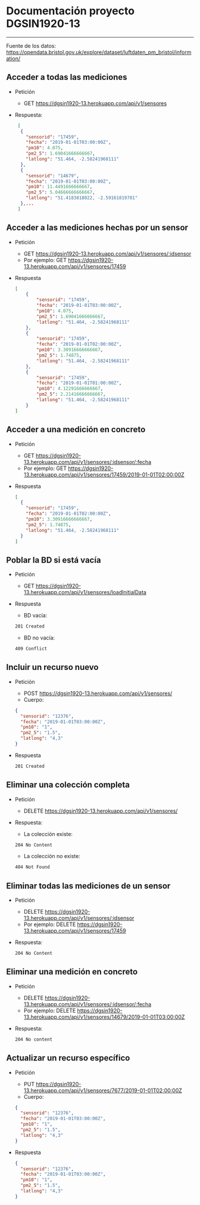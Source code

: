 # Documentación proyecto DGSIN1920-13

-----------
Fuente de los datos: <https://opendata.bristol.gov.uk/explore/dataset/luftdaten_pm_bristol/information/>

## Acceder a todas las mediciones

* Petición
  * GET  <https://dgsin1920-13.herokuapp.com/api/v1/sensores>
* Respuesta:
  
  ```json
   [
    {
      "sensorid": "17459",
      "fecha": "2019-01-01T03:00:00Z",
      "pm10": 4.075,
      "pm2_5": 1.69041666666667,
      "latlong": "51.464, -2.58241968111"
    },
    {
      "sensorid": "14679",
      "fecha": "2019-01-01T03:00:00Z",
      "pm10": 11.4491666666667,
      "pm2_5": 5.04666666666667,
      "latlong": "51.4183818022, -2.59161819781"
    },...
   ]
  ```
  
## Acceder a las mediciones hechas por un sensor

* Petición
  * GET <https://dgsin1920-13.herokuapp.com/api/v1/sensores/:idsensor>
  * Por ejemplo: GET <https://dgsin1920-13.herokuapp.com/api/v1/sensores/17459>
* Respuesta

  ```json
  [
      {
          "sensorid": "17459",
          "fecha": "2019-01-01T03:00:00Z",
          "pm10": 4.075,
          "pm2_5": 1.69041666666667,
          "latlong": "51.464, -2.58241968111"
      },
      {
          "sensorid": "17459",
          "fecha": "2019-01-01T02:00:00Z",
          "pm10": 3.30916666666667,
          "pm2_5": 1.74875,
          "latlong": "51.464, -2.58241968111"
      },
      {
          "sensorid": "17459",
          "fecha": "2019-01-01T01:00:00Z",
          "pm10": 4.12291666666667,
          "pm2_5": 2.21416666666667,
          "latlong": "51.464, -2.58241968111"
      }
  ]
  ```

## Acceder a una medición en concreto

* Petición
  * GET <https://dgsin1920-13.herokuapp.com/api/v1/sensores/:idsensor/:fecha>
  * Por ejemplo: GET <https://dgsin1920-13.herokuapp.com/api/v1/sensores/17459/2019-01-01T02:00:00Z>
* Respuesta

  ```json
  [
    {
      "sensorid": "17459",
      "fecha": "2019-01-01T02:00:00Z",
      "pm10": 3.30916666666667,
      "pm2_5": 1.74875,
      "latlong": "51.464, -2.58241968111"
    }
  ]
  ```

## Poblar la BD si está vacía

* Petición
  * GET <https://dgsin1920-13.herokuapp.com/api/v1/sensores/loadInitialData>
* Respuesta
  * BD vacía:

  ```html
  201 Created
  ```

  * BD no vacía:
  
  ```html
  409 Conflict
  ```

## Incluir un recurso nuevo

* Petición
  * POST <https://dgsin1920-13.herokuapp.com/api/v1/sensores/>
  * Cuerpo:
  
  ```json
  {
    "sensorid": "12376",
    "fecha": "2019-01-01T03:00:00Z",
    "pm10": "1",
    "pm2_5": "1.5",
    "latlong": "4,3"
  }
  ```

* Respuesta

  ```html
  201 Created
  ```
  
## Eliminar una colección completa

* Petición
  * DELETE <https://dgsin1920-13.herokuapp.com/api/v1/sensores/>
* Respuesta:
  * La colección existe:
  
  ```html
  204 No Content
  ```

  * La colección no existe:
  
  ```html
  404 Not Found
  ```

## Eliminar todas las mediciones de un sensor

* Petición
  * DELETE <https://dgsin1920-13.herokuapp.com/api/v1/sensores/:idsensor>
  * Por ejemplo: DELETE <https://dgsin1920-13.herokuapp.com/api/v1/sensores/17459>
* Respuesta:

  ```html
  204 No Content
  ```

## Eliminar una medición en concreto

* Petición
  * DELETE <https://dgsin1920-13.herokuapp.com/api/v1/sensores/:idsensor/:fecha>
  * Por ejemplo: DELETE <https://dgsin1920-13.herokuapp.com/api/v1/sensores/14679/2019-01-01T03:00:00Z>
* Respuesta:

  ```html
  204 No content
  ```

## Actualizar un recurso específico

* Petición
  * PUT <https://dgsin1920-13.herokuapp.com/api/v1/sensores/7677/2019-01-01T02:00:00Z>
  * Cuerpo:
  
  ```json
  {
    "sensorid": "12376",
    "fecha": "2019-01-01T03:00:00Z",
    "pm10": "1",
    "pm2_5": "1.5",
    "latlong": "4,3"
  }
  ```

* Respuesta
  
  ```json
  {
    "sensorid": "12376",
    "fecha": "2019-01-01T03:00:00Z",
    "pm10": "1",
    "pm2_5": "1.5",
    "latlong": "4,3"
  }
  ```

